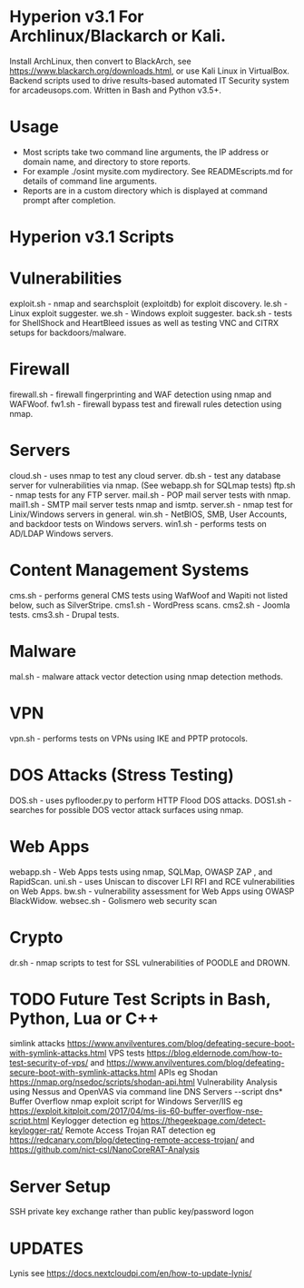 # Hyperion v3.1 For Archlinux/Blackarch or Kali.
Install ArchLinux, then convert to BlackArch, see https://www.blackarch.org/downloads.html, or use Kali Linux in VirtualBox.
Backend scripts used to drive results-based automated IT Security system for arcadeusops.com. Written in Bash and Python v3.5+.

# Usage
* Most scripts take two command line arguments, the IP address or domain name, and directory to store reports.
* For example ./osint mysite.com mydirectory. See READMEscripts.md for details of command line arguments.
* Reports are in a custom directory which is displayed at command prompt after completion.

# Hyperion v3.1 Scripts

# Vulnerabilities
exploit.sh - nmap and searchsploit (exploitdb) for exploit discovery.
le.sh - Linux exploit suggester.
we.sh - Windows exploit suggester.
back.sh - tests for ShellShock and HeartBleed issues as well as testing VNC and CITRX setups for backdoors/malware.

# Firewall
firewall.sh - firewall fingerprinting and WAF detection using nmap and WAFWoof.
fw1.sh - firewall bypass test and firewall rules detection using nmap.

# Servers
cloud.sh - uses nmap to test any cloud server.
db.sh -  test any database server for vulnerabilities via nmap. (See webapp.sh for SQLmap tests)
ftp.sh - nmap tests for any FTP server.
mail.sh - POP mail server tests with nmap.
mail1.sh - SMTP mail server tests nmap and ismtp.
server.sh - nmap test for Linix/Windows servers in general.
win.sh -  NetBIOS, SMB, User Accounts, and backdoor tests on Windows servers.
win1.sh - performs tests on AD/LDAP Windows servers.

# Content Management Systems
cms.sh -  performs general CMS tests using WafWoof and Wapiti not listed below, such as SilverStripe.
cms1.sh - WordPress scans.
cms2.sh - Joomla tests.
cms3.sh - Drupal tests.

# Malware
mal.sh - malware attack vector detection using nmap detection methods.

# VPN
vpn.sh - performs tests on VPNs using IKE and PPTP protocols.

# DOS Attacks (Stress Testing)
DOS.sh - uses pyflooder.py to perform HTTP Flood DOS attacks.
DOS1.sh - searches for possible DOS vector attack surfaces using nmap.

# Web Apps
webapp.sh - Web Apps tests using nmap, SQLMap, OWASP ZAP , and RapidScan.
uni.sh - uses Uniscan to discover LFI RFI and RCE vulnerabilities on Web Apps.
bw.sh - vulnerability assessment for Web Apps using OWASP BlackWidow.
websec.sh - Golismero web security scan

# Crypto
dr.sh - nmap scripts to test for SSL vulnerabilities of POODLE and DROWN.

# TODO Future Test Scripts in Bash, Python, Lua or C++
simlink attacks https://www.anvilventures.com/blog/defeating-secure-boot-with-symlink-attacks.html
VPS tests https://blog.eldernode.com/how-to-test-security-of-vps/ and https://www.anvilventures.com/blog/defeating-secure-boot-with-symlink-attacks.html
APIs eg Shodan https://nmap.org/nsedoc/scripts/shodan-api.html
Vulnerability Analysis using Nessus and OpenVAS via command line
DNS Servers --script dns*
Buffer Overflow nmap exploit script for Windows Server/IIS  eg  https://exploit.kitploit.com/2017/04/ms-iis-60-buffer-overflow-nse-script.html
Keylogger detection eg https://thegeekpage.com/detect-keylogger-rat/
Remote Access Trojan RAT detection eg https://redcanary.com/blog/detecting-remote-access-trojan/ and https://github.com/nict-csl/NanoCoreRAT-Analysis

# Server Setup
SSH private key exchange rather than public key/password logon

# UPDATES
Lynis see https://docs.nextcloudpi.com/en/how-to-update-lynis/
